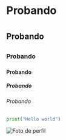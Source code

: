 # Probando <h1>
## Probando <h2>
### Probando <h3>
#### Probando <h4>
##### Probando <h5>
###### Probando <h6>

```Python
print("Hello world")
```

![Foto de perfil](https://i.imgur.com/HNrCdw7.jpeg)

